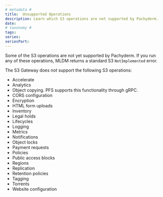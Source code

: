 ```yaml
---
# metadata # 
title:  Unsupported Operations
description: Learn which S3 operations are not supported by Pachyderm. 
date: 
# taxonomy #
tags: 
series:
seriesPart:
--- 
```


Some of the S3 operations are not yet supported by Pachyderm.
If you run any of these operations, MLDM returns a standard
S3 `NotImplemented` error.

The S3 Gateway does not support the following S3 operations:

* Accelerate
* Analytics
* Object copying. PFS supports this functionality through gRPC.
* CORS configuration
* Encryption
* HTML form uploads
* Inventory
* Legal holds
* Lifecycles
* Logging
* Metrics
* Notifications
* Object locks
* Payment requests
* Policies
* Public access blocks
* Regions
* Replication
* Retention policies
* Tagging
* Torrents
* Website configuration

